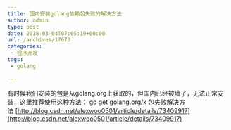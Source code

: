 ```yaml
---
title: 国内安装golang依赖包失败的解决方法
author: admin
type: post
date: 2018-03-04T07:05:19+00:00
url: /archives/17673
categories:
 - 程序开发
tags:
 - golang

---
```

有时候我们安装的包是从golang.org上获取的，但国内已经被墙了，无法正常安装，这里推荐使用这种方法：
go get golang.org/x 包失败解决方法 [http://blog.csdn.net/alexwoo0501/article/details/73409917](http://blog.csdn.net/alexwoo0501/article/details/73409917)